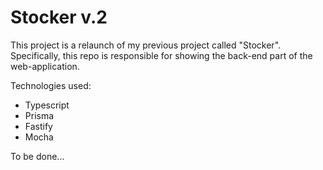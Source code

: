 # Stocker v.2

This project is a relaunch of my previous project called "Stocker". Specifically, this repo is responsible for showing the back-end part of the web-application.

Technologies used:
- Typescript
- Prisma
- Fastify
- Mocha

To be done...
